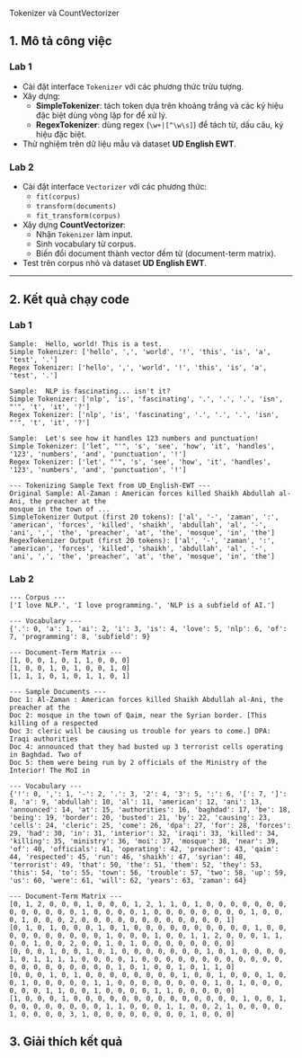 Tokenizer và CountVectorizer

## 1. Mô tả công việc
### Lab 1
- Cài đặt interface `Tokenizer` với các phương thức trừu tượng.
- Xây dựng:
  - **SimpleTokenizer**: tách token dựa trên khoảng trắng và các ký hiệu đặc biệt dùng vòng lặp for để xử lý.
  - **RegexTokenizer**: dùng regex (`\w+|[^\w\s]`) để tách từ, dấu câu, ký hiệu đặc biệt.
- Thử nghiệm trên dữ liệu mẫu và dataset **UD English EWT**.

### Lab 2
- Cài đặt interface `Vectorizer` với các phương thức:
  - `fit(corpus)`
  - `transform(documents)`
  - `fit_transform(corpus)`
- Xây dựng **CountVectorizer**:
  - Nhận `Tokenizer` làm input.
  - Sinh vocabulary từ corpus.
  - Biến đổi document thành vector đếm từ (document-term matrix).
- Test trên corpus nhỏ và dataset **UD English EWT**.

---

## 2. Kết quả chạy code
### Lab 1
```
Sample:  Hello, world! This is a test.
Simple Tokenizer: ['hello', ',', 'world', '!', 'this', 'is', 'a', 'test', '.']
Regex Tokenizer: ['hello', ',', 'world', '!', 'this', 'is', 'a', 'test', '.']

Sample:  NLP is fascinating... isn't it?
Simple Tokenizer: ['nlp', 'is', 'fascinating', '.', '.', '.', 'isn', "'", 't', 'it', '?']
Regex Tokenizer: ['nlp', 'is', 'fascinating', '.', '.', '.', 'isn', "'", 't', 'it', '?']

Sample:  Let's see how it handles 123 numbers and punctuation!
Simple Tokenizer: ['let', "'", 's', 'see', 'how', 'it', 'handles', '123', 'numbers', 'and', 'punctuation', '!']
Regex Tokenizer: ['let', "'", 's', 'see', 'how', 'it', 'handles', '123', 'numbers', 'and', 'punctuation', '!']

--- Tokenizing Sample Text from UD_English-EWT ---
Original Sample: Al-Zaman : American forces killed Shaikh Abdullah al-Ani, the preacher at the
mosque in the town of ...
SimpleTokenizer Output (first 20 tokens): ['al', '-', 'zaman', ':', 'american', 'forces', 'killed', 'shaikh', 'abdullah', 'al', '-', 'ani', ',', 'the', 'preacher', 'at', 'the', 'mosque', 'in', 'the']
RegexTokenizer Output (first 20 tokens): ['al', '-', 'zaman', ':', 'american', 'forces', 'killed', 'shaikh', 'abdullah', 'al', '-', 'ani', ',', 'the', 'preacher', 'at', 'the', 'mosque', 'in', 'the']
```

### Lab 2
```
--- Corpus ---
['I love NLP.', 'I love programming.', 'NLP is a subfield of AI.']

--- Vocabulary ---
{'.': 0, 'a': 1, 'ai': 2, 'i': 3, 'is': 4, 'love': 5, 'nlp': 6, 'of': 7, 'programming': 8, 'subfield': 9}

--- Document-Term Matrix ---
[1, 0, 0, 1, 0, 1, 1, 0, 0, 0]
[1, 0, 0, 1, 0, 1, 0, 0, 1, 0]
[1, 1, 1, 0, 1, 0, 1, 1, 0, 1]

--- Sample Documents ---
Doc 1: Al-Zaman : American forces killed Shaikh Abdullah al-Ani, the preacher at the
Doc 2: mosque in the town of Qaim, near the Syrian border. [This killing of a respected
Doc 3: cleric will be causing us trouble for years to come.] DPA: Iraqi authorities
Doc 4: announced that they had busted up 3 terrorist cells operating in Baghdad. Two of
Doc 5: them were being run by 2 officials of the Ministry of the Interior! The MoI in

--- Vocabulary ---
{'!': 0, ',': 1, '-': 2, '.': 3, '2': 4, '3': 5, ':': 6, '[': 7, ']': 8, 'a': 9, 'abdullah': 10, 'al': 11, 'american': 12, 'ani': 13, 'announced': 14, 'at': 15, 'authorities': 16, 'baghdad': 17, 'be': 18, 'being': 19, 'border': 20, 'busted': 21, 'by': 22, 'causing': 23, 'cells': 24, 'cleric': 25, 'come': 26, 'dpa': 27, 'for': 28, 'forces': 29, 'had': 30, 'in': 31, 'interior': 32, 'iraqi': 33, 'killed': 34, 'killing': 35, 'ministry': 36, 'moi': 37, 'mosque': 38, 'near': 39, 'of': 40, 'officials': 41, 'operating': 42, 'preacher': 43, 'qaim': 44, 'respected': 45, 'run': 46, 'shaikh': 47, 'syrian': 48, 'terrorist': 49, 'that': 50, 'the': 51, 'them': 52, 'they': 53, 'this': 54, 'to': 55, 'town': 56, 'trouble': 57, 'two': 58, 'up': 59, 'us': 60, 'were': 61, 'will': 62, 'years': 63, 'zaman': 64}

--- Document-Term Matrix ---
[0, 1, 2, 0, 0, 0, 1, 0, 0, 0, 1, 2, 1, 1, 0, 1, 0, 0, 0, 0, 0, 0, 0, 0, 0, 0, 0, 0, 0, 1, 0, 0, 0, 0, 1, 0, 0, 0, 0, 0, 0, 0, 0, 1, 0, 0, 0, 1, 0, 0, 0, 2, 0, 0, 0, 0, 0, 0, 0, 0, 0, 0, 0, 0, 1]
[0, 1, 0, 1, 0, 0, 0, 1, 0, 1, 0, 0, 0, 0, 0, 0, 0, 0, 0, 0, 1, 0, 0, 0, 0, 0, 0, 0, 0, 0, 0, 1, 0, 0, 0, 1, 0, 0, 1, 1, 2, 0, 0, 0, 1, 1, 0, 0, 1, 0, 0, 2, 0, 0, 1, 0, 1, 0, 0, 0, 0, 0, 0, 0, 0]
[0, 0, 0, 1, 0, 0, 1, 0, 1, 0, 0, 0, 0, 0, 0, 0, 1, 0, 1, 0, 0, 0, 0, 1, 0, 1, 1, 1, 1, 0, 0, 0, 0, 1, 0, 0, 0, 0, 0, 0, 0, 0, 0, 0, 0, 0, 0, 0, 0, 0, 0, 0, 0, 0, 0, 1, 0, 1, 0, 0, 1, 0, 1, 1, 0]
[0, 0, 0, 1, 0, 1, 0, 0, 0, 0, 0, 0, 0, 0, 1, 0, 0, 1, 0, 0, 0, 1, 0, 0, 1, 0, 0, 0, 0, 0, 1, 1, 0, 0, 0, 0, 0, 0, 0, 0, 1, 0, 1, 0, 0, 0, 0, 0, 0, 1, 1, 0, 0, 1, 0, 0, 0, 0, 1, 1, 0, 0, 0, 0, 0]
[1, 0, 0, 0, 1, 0, 0, 0, 0, 0, 0, 0, 0, 0, 0, 0, 0, 0, 0, 1, 0, 0, 1, 0, 0, 0, 0, 0, 0, 0, 0, 1, 1, 0, 0, 0, 1, 1, 0, 0, 2, 1, 0, 0, 0, 0, 1, 0, 0, 0, 0, 3, 1, 0, 0, 0, 0, 0, 0, 0, 0, 1, 0, 0, 0]
```

## 3. Giải thích kết quả

